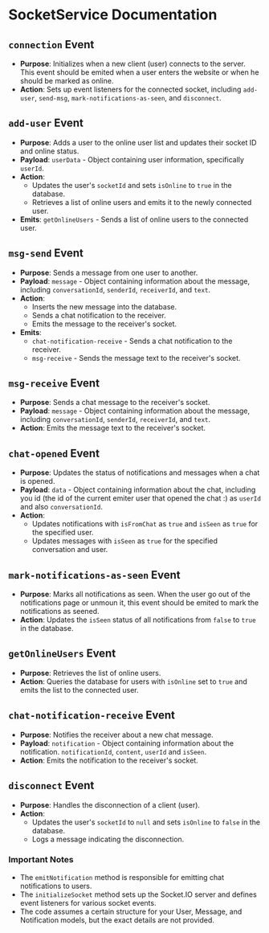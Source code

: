 # SocketService Documentation

## `connection` Event

- **Purpose**: Initializes when a new client (user) connects to the server. This event should be emited when a user enters the website or when he should be marked as online.
- **Action**: Sets up event listeners for the connected socket, including `add-user`, `send-msg`, `mark-notifications-as-seen`, and `disconnect`.

## `add-user` Event

- **Purpose**: Adds a user to the online user list and updates their socket ID and online status.
- **Payload**: `userData` - Object containing user information, specifically `userId`.
- **Action**:
  - Updates the user's `socketId` and sets `isOnline` to `true` in the database.
  - Retrieves a list of online users and emits it to the newly connected user.
- **Emits**: `getOnlineUsers` - Sends a list of online users to the connected user.

## `msg-send` Event

- **Purpose**: Sends a message from one user to another.
- **Payload**: `message` - Object containing information about the message, including `conversationId`, `senderId`, `receiverId`, and `text`.
- **Action**:
  - Inserts the new message into the database.
  - Sends a chat notification to the receiver.
  - Emits the message to the receiver's socket.
- **Emits**:
  - `chat-notification-receive` - Sends a chat notification to the receiver.
  - `msg-receive` - Sends the message text to the receiver's socket.

## `msg-receive` Event

- **Purpose**: Sends a chat message to the receiver's socket.
- **Payload**: `message` - Object containing information about the message, including `conversationId`, `senderId`, `receiverId`, and `text`.
- **Action**: Emits the message text to the receiver's socket.

## `chat-opened` Event

- **Purpose**: Updates the status of notifications and messages when a chat is opened.
- **Payload**: `data` - Object containing information about the chat, including you id (the id of the current emiter user that opened the chat :) as `userId` and also `conversationId`.
- **Action**:
  - Updates notifications with `isFromChat` as `true` and `isSeen` as `true` for the specified user.
  - Updates messages with `isSeen` as `true` for the specified conversation and user.

## `mark-notifications-as-seen` Event

- **Purpose**: Marks all notifications as seen. When the user go out of the notifications page or unmoun it, this event should be emited to mark the notifications as seened.
- **Action**: Updates the `isSeen` status of all notifications from `false` to `true` in the database.

## `getOnlineUsers` Event

- **Purpose**: Retrieves the list of online users.
- **Action**: Queries the database for users with `isOnline` set to `true` and emits the list to the connected user.

## `chat-notification-receive` Event

- **Purpose**: Notifies the receiver about a new chat message.
- **Payload**: `notification` - Object containing information about the notification. `notificationId`, `content`, `userId` and `isSeen`.
- **Action**: Emits the notification to the receiver's socket.

## `disconnect` Event

- **Purpose**: Handles the disconnection of a client (user).
- **Action**:
  - Updates the user's `socketId` to `null` and sets `isOnline` to `false` in the database.
  - Logs a message indicating the disconnection.

### Important Notes

- The `emitNotification` method is responsible for emitting chat notifications to users.
- The `initializeSocket` method sets up the Socket.IO server and defines event listeners for various socket events.
- The code assumes a certain structure for your User, Message, and Notification models, but the exact details are not provided.
